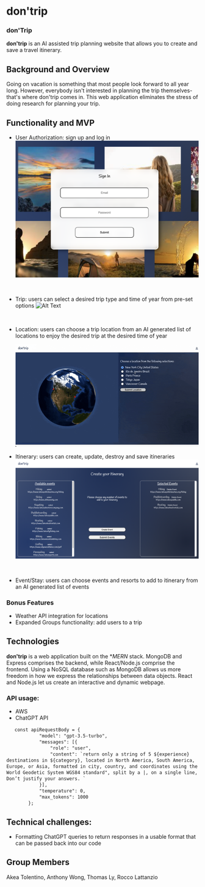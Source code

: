 # **don'trip**

### **don'Trip**

**don'trip** is an AI assisted trip planning website that allows you to create and save a travel itinerary.

## Background and Overview

Going on vacation is something that most people look forward to all year long. However, everybody isn't interested in planning the trip themselves- that's where don'trip comes in. This web application eliminates the stress of doing research for planning your trip. 

## Functionality and MVP

- User Authorization: sign up and log in  
![Alt Text](./signin.png)
<br/>

- Trip: users can select a desired trip type and time of year from pre-set options
![Alt Text](/trips.png)
<br/>

- Location: users can choose a trip location from an AI generated list of locations to enjoy the desired trip at the desired time of year

&nbsp; &nbsp; &nbsp; ![Alt Text](/globe.gif)
<br/>

- Itinerary: users can create, update, destroy and save itineraries
![Alt Text](/itinerary.png)
<br/>

- Event/Stay: users can choose events and resorts to add to itinerary from an AI generated list of events

### Bonus Features

- Weather API integration for locations
- Expanded Groups functionality: add users to a trip

## Technologies

**don'trip** is a web application built on the **MERN* stack. MongoDB and Express comprises the backend, while React/Node.js comprise the frontend. Using a NoSQL database such as MongoDB allows us more freedom in how we express the relationships between data objects. React and Node.js let us create an interactive and dynamic webpage.

### API usage:

- AWS
- ChatGPT API
```
   const apiRequestBody = {
            "model": "gpt-3.5-turbo",
            "messages": [{
                "role": "user",
                "content": `return only a string of 5 ${experience} destinations in ${category}, located in North America, South America, Europe, or Asia, formatted in city, country, and coordinates using the World Geodetic System WGS84 standard", split by a |, on a single line, Don’t justify your answers. `
            }],
            "temperature": 0,
            "max_tokens": 1000
        };
```

## Technical challenges:

- Formatting ChatGPT queries to return responses in a usable format that can be passed back into our code

## Group Members

Akea Tolentino, Anthony Wong, Thomas Ly, Rocco Lattanzio